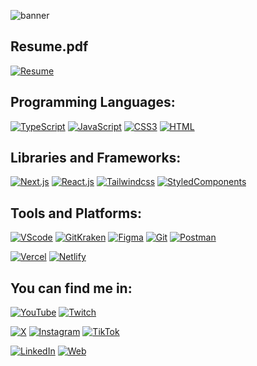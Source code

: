 ![banner](https://github.com/TheFabi8A/thefabi8a/assets/104035823/61928861-5067-44b8-b439-153b01f024cd)

## Resume.pdf

[![Resume](https://img.shields.io/badge/Resume-EC1C24?style=for-the-badge&logo=adobeacrobatreader&logoColor=white&labelColor=000)](https://www.thefabi8a.tech/resumen.pdf)

## Programming Languages:

[![TypeScript](https://img.shields.io/badge/TypeScript-3178C6?style=for-the-badge&logo=typescript&logoColor=white&labelColor=101010)]()
[![JavaScript](https://img.shields.io/badge/JavaScript-F7DF1E?style=for-the-badge&logo=javascript&logoColor=white&labelColor=101010)]()
[![CSS3](https://img.shields.io/badge/css3-1572B6?style=for-the-badge&logo=css3&logoColor=white&labelColor=101010)]()
[![HTML](https://img.shields.io/badge/html-E34F26?style=for-the-badge&logo=html5&logoColor=white&labelColor=101010)]()

## Libraries and Frameworks:

[![Next.js](https://img.shields.io/badge/next.js-FFF?style=for-the-badge&logo=next.js&logoColor=white&labelColor=101010)](https://nextjs.org/)
[![React.js](https://img.shields.io/badge/react.js-61DAFB?style=for-the-badge&logo=react&logoColor=white&labelColor=101010)](https://react.dev/)
[![Tailwindcss](https://img.shields.io/badge/tailwindcss-06B6D4?style=for-the-badge&logo=tailwindcss&logoColor=white&labelColor=101010)](https://tailwindcss.com/)
[![StyledComponents](https://img.shields.io/badge/styled_components-DB7093?style=for-the-badge&logo=styled-components&logoColor=white&labelColor=101010)](https://styled-components.com/)

## Tools and Platforms:

[![VScode](https://img.shields.io/badge/vscode-007ACC?style=for-the-badge&logo=visualstudiocode&logoColor=white&labelColor=101010)](https://code.visualstudio.com/)
[![GitKraken](https://img.shields.io/badge/gitkraken-179287?style=for-the-badge&logo=gitkraken&logoColor=white&labelColor=101010)](https://www.gitkraken.com/)
[![Figma](https://img.shields.io/badge/figma-F24E1E?style=for-the-badge&logo=figma&logoColor=white&labelColor=101010)](https://www.figma.com/)
[![Git](https://img.shields.io/badge/git-F05032?style=for-the-badge&logo=git&logoColor=white&labelColor=101010)](https://git-scm.com/)
[![Postman](https://img.shields.io/badge/postman-FF6C37?style=for-the-badge&logo=postman&logoColor=white&labelColor=101010)](https://git-scm.com/)

[![Vercel](https://img.shields.io/badge/vercel-fff?style=for-the-badge&logo=vercel&logoColor=white&labelColor=000)](https://vercel.com/)
[![Netlify](https://img.shields.io/badge/netlify-00C7B7?style=for-the-badge&logo=netlify&logoColor=white&labelColor=000)](https://www.netlify.com/)

## You can find me in:

[![YouTube](https://img.shields.io/badge/thefabi8a_dev-FF0000?style=for-the-badge&logo=youtube&logoColor=white&labelColor=101010)](https://www.youtube.com/channel/UCy3FaRR8C36BSaltZTP7HPw)
[![Twitch](https://img.shields.io/badge/thefabi8a-9146FF?style=for-the-badge&logo=twitch&logoColor=white&labelColor=101010)](https://twitch.tv/thefabi8a)

[![X](https://img.shields.io/badge/thefabi8adev-FFFFFF?style=for-the-badge&logo=X&logoColor=white&labelColor=000)](https://twitter.com/TheFabi8ADev)
[![Instagram](https://img.shields.io/badge/thefabi8adev-E4405F?style=for-the-badge&logo=instagram&logoColor=white&labelColor=101010)](https://www.instagram.com/thefabi8a.dev/)
[![TikTok](https://img.shields.io/badge/thefabi8a.dev-fff?style=for-the-badge&logo=tiktok&logoColor=white&labelColor=000)](https://tiktok.com/@thefabi8a.dev)

[![LinkedIn](https://img.shields.io/badge/fabian_ochoa-0077B5?style=for-the-badge&logo=linkedin&logoColor=white&labelColor=101010)](https://www.linkedin.com/in/fabian-ochoa)
[![Web](https://img.shields.io/badge/Website-TheFabi8A.tech-fff?style=for-the-badge&logo=dev.to&logoColor=white&labelColor=000)](https://thefabi8a.tech/en)
